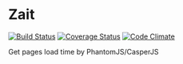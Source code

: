 # Zait
[![Build Status](https://travis-ci.org/ket4yii/zait.svg?branch=master)](https://travis-ci.org/ket4yii/zait)
[![Coverage Status](https://coveralls.io/repos/github/ket4yii/zait/badge.svg?branch=master)](https://coveralls.io/github/ket4yii/zait?branch=master)
[![Code Climate](https://codeclimate.com/github/ket4yii/zait/badges/gpa.svg)](https://codeclimate.com/github/ket4yii/zait)

Get pages load time by PhantomJS/CasperJS
